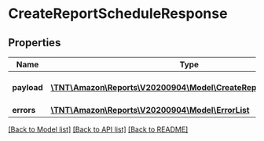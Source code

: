 # CreateReportScheduleResponse

## Properties
Name | Type | Description | Notes
------------ | ------------- | ------------- | -------------
**payload** | [**\TNT\Amazon\Reports\V20200904\Model\CreateReportScheduleResult**](CreateReportScheduleResult.md) | The payload for the createReportSchedule operation. | [optional] 
**errors** | [**\TNT\Amazon\Reports\V20200904\Model\ErrorList**](ErrorList.md) |  | [optional] 

[[Back to Model list]](../README.md#documentation-for-models) [[Back to API list]](../README.md#documentation-for-api-endpoints) [[Back to README]](../README.md)


